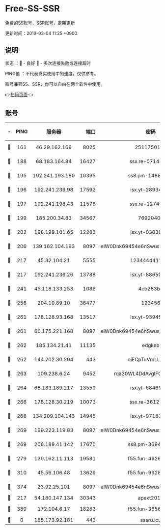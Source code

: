 # Free-SS-SSR

免费的SS账号、SSR账号，定期更新

更新时间：2019-03-04 11:25 +0800

## 说明

状态     ：🙂 - 良好 🙁 - 多次连接失败或连接超时

PING值   ：不代表真实使用中的速度，仅供参考。

账号兼容SS、SSR，你可以自由在两个软件中使用。

👉[扫码页面](https://liesauer.github.io/free-ss-ssr.github.io/)👈

## 账号

|-|PING|服务器|端口|密码|加密方式|区域|
|:----:|:----:|:-----:|-----:|:----:|:----:|:----:|
|🙂|161|46.29.162.169|8025|2511750146|aes-256-cfb|RU|
|🙂|188|68.183.164.84|16427|ssx.re-07144593|aes-256-cfb|US|
|🙂|195|192.241.193.180|10395|ss8.pm-14887083|aes-256-cfb|US|
|🙂|196|192.241.239.98|17592|isx.yt-28934471|aes-256-cfb|US|
|🙂|197|192.241.198.43|11578|ssx.re-12749222|aes-256-cfb|US|
|🙂|199|185.200.34.83|34567|76920400|aes-256-cfb|US|
|🙂|202|198.199.101.65|12283|isx.yt-03030510|aes-256-cfb|US|
|🙂|206|139.162.104.193|8097|eIW0Dnk69454e6nSwuspv9DmS201tQ0D|aes-256-cfb|JP|
|🙂|217|45.32.104.21|5555|1234444411111|aes-256-cfb|SG|
|🙂|217|192.241.236.26|13788|isx.yt-88650870|aes-256-cfb|US|
|🙂|241|45.118.133.253|1086|4cb283b8|aes-256-cfb|SG|
|🙂|256|204.10.89.10|36477|123456|aes-256-cfb|US|
|🙂|261|178.128.93.168|13517|isx.yt-93945310|aes-256-cfb|SG|
|🙂|261|66.175.221.168|8097|eIW0Dnk69454e6nSwuspv9DmS201tQ0D|aes-256-cfb|US|
|🙂|262|185.134.21.41|11135|edgkeb|aes-256-cfb|GB|
|🙂|262|144.202.30.204|443|oiECpTuVmLLxk4Ts|aes-256-cfb|US|
|🙂|263|109.238.6.24|9452|rqa30WL4DdAvgIFG6Fs3znzTa|aes-256-cfb|FR|
|🙂|264|68.183.189.217|13559|isx.yt-68469421|aes-256-cfb|SG|
|🙂|266|178.128.30.219|10073|ssx.re-36127052|aes-256-cfb|SG|
|🙂|268|134.209.104.143|14945|isx.yt-97187184|aes-256-cfb|SG|
|🙂|269|199.223.119.83|8097|eIW0Dnk69454e6nSwuspv9DmS201tQ0D|aes-256-cfb|US|
|🙂|269|206.189.41.142|17670|ss8.pm-36944551|aes-256-cfb|SG|
|🙂|279|139.162.11.113|19581|f55.fun-46262690|aes-256-cfb|SG|
|🙂|310|45.56.106.48|13629|f55.fun-99286814|aes-256-cfb|US|
|🙂|374|23.92.25.101|8097|eIW0Dnk69454e6nSwuspv9DmS201tQ0D|aes-256-cfb|US|
|🙂|217|54.180.147.134|30343|apext2019|chacha20|KR|
|🙂|389|172.104.6.17|18283|f55.fun-36565083|aes-256-cfb|US|
|🙁|0|185.173.92.181|443|sssru.icu|rc4-md5|RU|

